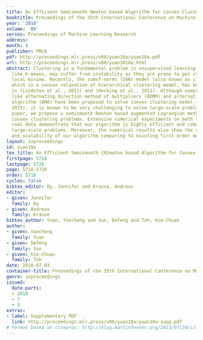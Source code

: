 ```yaml
---
title: An Efficient Semismooth Newton based Algorithm for Convex Clustering
booktitle: Proceedings of the 35th International Conference on Machine Learning
year: '2018'
volume: '80'
series: Proceedings of Machine Learning Research
address: 
month: 0
publisher: PMLR
pdf: http://proceedings.mlr.press/v80/yuan18a/yuan18a.pdf
url: http://proceedings.mlr.press/v80/yuan2018a.html
abstract: Clustering is a fundamental problem in unsupervised learning. Popular methods
  like K-means, may suffer from instability as they are prone to get stuck in its
  local minima. Recently, the sumof-norms (SON) model (also known as clustering path),
  which is a convex relaxation of hierarchical clustering model, has been proposed
  in (Lindsten et al., 2011) and (Hocking et al., 2011). Although numerical algorithms
  like alternating direction method of multipliers (ADMM) and alternating minimization
  algorithm (AMA) have been proposed to solve convex clustering model (Chi & Lange,
  2015), it is known to be very challenging to solve large-scale problems. In this
  paper, we propose a semismooth Newton based augmented Lagrangian method for large-scale
  convex clustering problems. Extensive numerical experiments on both simulated and
  real data demonstrate that our algorithm is highly efficient and robust for solving
  large-scale problems. Moreover, the numerical results also show the superior performance
  and scalability of our algorithm comparing to existing first-order methods.
layout: inproceedings
id: yuan18a
tex_title: An Efficient Semismooth {N}ewton based Algorithm for Convex Clustering
firstpage: 5718
lastpage: 5726
page: 5718-5726
order: 5718
cycles: false
bibtex_editor: Dy, Jennifer and Krause, Andreas
editor:
- given: Jennifer
  family: Dy
- given: Andreas
  family: Krause
bibtex_author: Yuan, Yancheng and Sun, Defeng and Toh, Kim-Chuan
author:
- given: Yancheng
  family: Yuan
- given: Defeng
  family: Sun
- given: Kim-Chuan
  family: Toh
date: 2018-07-03
container-title: Proceedings of the 35th International Conference on Machine Learning
genre: inproceedings
issued:
  date-parts:
  - 2018
  - 7
  - 3
extras:
- label: Supplementary PDF
  link: http://proceedings.mlr.press/v80/yuan18a/yuan18a-supp.pdf
# Format based on citeproc: http://blog.martinfenner.org/2013/07/30/citeproc-yaml-for-bibliographies/
---
```

